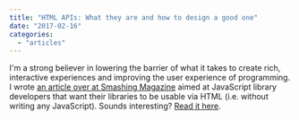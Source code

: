 ```yaml
---
title: "HTML APIs: What they are and how to design a good one"
date: "2017-02-16"
categories: 
  - "articles"
---
```


I'm a strong believer in lowering the barrier of what it takes to create rich, interactive experiences and improving the user experience of programming. I wrote [an article over at Smashing Magazine](https://www.smashingmagazine.com/2017/02/designing-html-apis/) aimed at JavaScript library developers that want their libraries to be usable via HTML (i.e. without writing any JavaScript). Sounds interesting? [Read it here](https://www.smashingmagazine.com/2017/02/designing-html-apis/).
